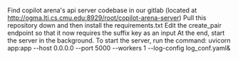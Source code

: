 Find copilot arena's api server codebase in our gitlab (located at http://ogma.lti.cs.cmu.edu:8929/root/copilot-arena-server)
Pull this repository down and then install the requirements.txt
Edit the create_pair endpoint so that it now requires the suffix key as an input
At the end, start the server in the background. To start the server, run the command:
uvicorn app:app --host 0.0.0.0 --port 5000 --workers 1 --log-config log_conf.yaml&